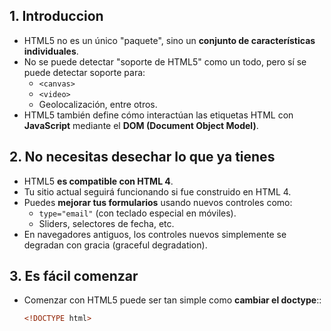 
## 1. Introduccion
- HTML5 no es un único "paquete", sino un **conjunto de características individuales**.
- No se puede detectar "soporte de HTML5" como un todo, pero sí se puede detectar soporte para:
  - `<canvas>`
  - `<video>`
  - Geolocalización, entre otros.
- HTML5 también define cómo interactúan las etiquetas HTML con **JavaScript** mediante el **DOM (Document Object Model)**.

## 2. No necesitas desechar lo que ya tienes
- HTML5 **es compatible con HTML 4**.
- Tu sitio actual seguirá funcionando si fue construido en HTML 4.
- Puedes **mejorar tus formularios** usando nuevos controles como:
  - `type="email"` (con teclado especial en móviles).
  - Sliders, selectores de fecha, etc.
- En navegadores antiguos, los controles nuevos simplemente se degradan con gracia (graceful degradation).

## 3. Es fácil comenzar
- Comenzar con HTML5 puede  ser tan simple como **cambiar el doctype**::
  ```html
  <!DOCTYPE html>
